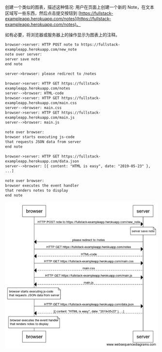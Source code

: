 创建一个类似的图表，描述这种情况: 用户在页面上创建一个新的 Note，在文本区域写一些东西，然后点击提交按钮到 [https://fullstack-exampleapp.herokuapp.com/notes](https://fullstack-exampleapp.herokuapp.com/notes)。

如有必要，将浏览器或服务器上的操作显示为图表上的注释。

```
browser->server: HTTP POST note to https://fullstack-exampleapp.herokuapp.com/new_note
note over server:
server save note
end note

server->browser: please redirect to /notes

browser->server: HTTP GET https://fullstack-exampleapp.herokuapp.com/notes
server-->browser: HTML-code
browser->server: HTTP GET https://fullstack-exampleapp.herokuapp.com/main.css
server-->browser: main.css
browser->server: HTTP GET https://fullstack-exampleapp.herokuapp.com/main.js
server-->browser: main.js

note over browser:
browser starts executing js-code
that requests JSON data from server
end note

browser->server: HTTP GET https://fullstack-exampleapp.herokuapp.com/data.json
server-->browser: [{ content: "HTML is easy", date: "2019-05-23" }, ...]

note over browser:
browser executes the event handler
that renders notes to display
end note
```

![](new-note.png)
